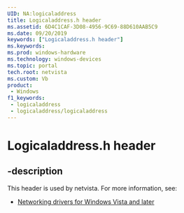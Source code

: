 ```yaml
---
UID: NA:logicaladdress
title: Logicaladdress.h header
ms.assetid: 6D4C1CAF-3D08-4956-9C69-88D610AAB5C9
ms.date: 09/20/2019
keywords: ["Logicaladdress.h header"]
ms.keywords: 
ms.prod: windows-hardware
ms.technology: windows-devices
ms.topic: portal
tech.root: netvista
ms.custom: Vb
product:
 - Windows
f1_keywords:
 - logicaladdress
 - logicaladdress/logicaladdress
---
```


# Logicaladdress.h header


## -description

This header is used by netvista. For more information, see:

- [Networking drivers for Windows Vista and later](../_netvista/index.md)

